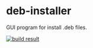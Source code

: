 # deb-installer
GUI program for install .deb files.

[![build result](https://build.opensuse.org/projects/home:mx-packaging/packages/deb-installer/badge.svg?type=default)](https://software.opensuse.org//download.html?project=home%3Amx-packaging&package=deb-installer)
